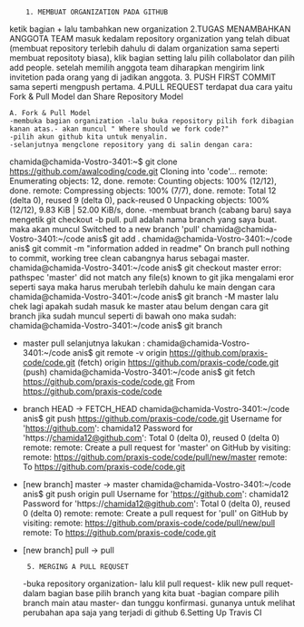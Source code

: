 		1. MEMBUAT ORGANIZATION PADA GITHUB
ketik bagian + lalu tambahkan new organization 
		2.TUGAS MENAMBAHKAN ANGGOTA TEAM
masuk kedalam repository organization yang telah dibuat (membuat repository terlebih dahulu di dalam organization sama seperti membuat repositoty biasa), klik bagian setting lalu pilih collabolator dan pilih add people.
setelah memilih anggota team diharapkan mengirim link invitetion pada orang yang di jadikan anggota.
		3. PUSH FIRST COMMIT
sama seperti mengpush pertama.
		4.PULL REQUEST
terdapat dua cara yaitu Fork & Pull Model dan Share Repository Model

	A. Fork & Pull Model 
	-membuka bagian organization -lalu buka repository pilih fork dibagian kanan atas.- akan muncul " Where should we fork code?"
	-pilih akun github kita untuk menyalin.
	-selanjutnya mengclone repository yang di salin dengan cara:
chamida@chamida-Vostro-3401:~$ git clone https://github.com/awalcoding/code.git
Cloning into 'code'...
remote: Enumerating objects: 12, done.
remote: Counting objects: 100% (12/12), done.
remote: Compressing objects: 100% (7/7), done.
remote: Total 12 (delta 0), reused 9 (delta 0), pack-reused 0
Unpacking objects: 100% (12/12), 9.83 KiB | 52.00 KiB/s, done.
	-membuat branch (cabang baru)
	saya mengetik git checkout -b pull. pull adalah nama branch yang saya buat. maka akan muncul
Switched to a new branch 'pull'
chamida@chamida-Vostro-3401:~/code anis$ git add .
chamida@chamida-Vostro-3401:~/code anis$ git commit -m "information added in readme"
On branch pull
nothing to commit, working tree clean
	cabangnya harus sebagai master.
chamida@chamida-Vostro-3401:~/code anis$ git checkout master
error: pathspec 'master' did not match any file(s) known to git
	jika mengalami eror seperti saya maka harus merubah terlebih dahulu ke main dengan cara
chamida@chamida-Vostro-3401:~/code anis$ git branch -M master
	lalu chek lagi apakah sudah masuk ke master atau belum dengan cara
git branch
	jika sudah muncul seperti di bawah ono maka sudah:
 chamida@chamida-Vostro-3401:~/code anis$ git branch
* master
  pull
	selanjutnya lakukan :
chamida@chamida-Vostro-3401:~/code anis$ git remote -v
origin	https://github.com/praxis-code/code.git (fetch)
origin	https://github.com/praxis-code/code.git (push)
chamida@chamida-Vostro-3401:~/code anis$ git fetch https://github.com/praxis-code/code.git 
From https://github.com/praxis-code/code
 * branch            HEAD       -> FETCH_HEAD
chamida@chamida-Vostro-3401:~/code anis$ git push https://github.com/praxis-code/code.git
Username for 'https://github.com': chamida12
Password for 'https://chamida12@github.com': 
Total 0 (delta 0), reused 0 (delta 0)
remote: 
remote: Create a pull request for 'master' on GitHub by visiting:
remote:      https://github.com/praxis-code/code/pull/new/master
remote: 
To https://github.com/praxis-code/code.git
 * [new branch]      master -> master
chamida@chamida-Vostro-3401:~/code anis$ git push origin pull
Username for 'https://github.com': chamida12
Password for 'https://chamida12@github.com': 
Total 0 (delta 0), reused 0 (delta 0)
remote: 
remote: Create a pull request for 'pull' on GitHub by visiting:
remote:      https://github.com/praxis-code/code/pull/new/pull
remote: 
To https://github.com/praxis-code/code.git
 * [new branch]      pull -> pull
	
		5. MERGING A PULL REQUSET
	-buka repository organization- lalu klil pull request- klik new pull requet- dalam bagian base pilih branch yang kita buat -bagian compare pilih branch main atau master- dan tunggu konfirmasi.
gunanya untuk melihat perubahan apa saja yang terjadi di github
		6.Setting Up Travis CI
 
		
		
	
